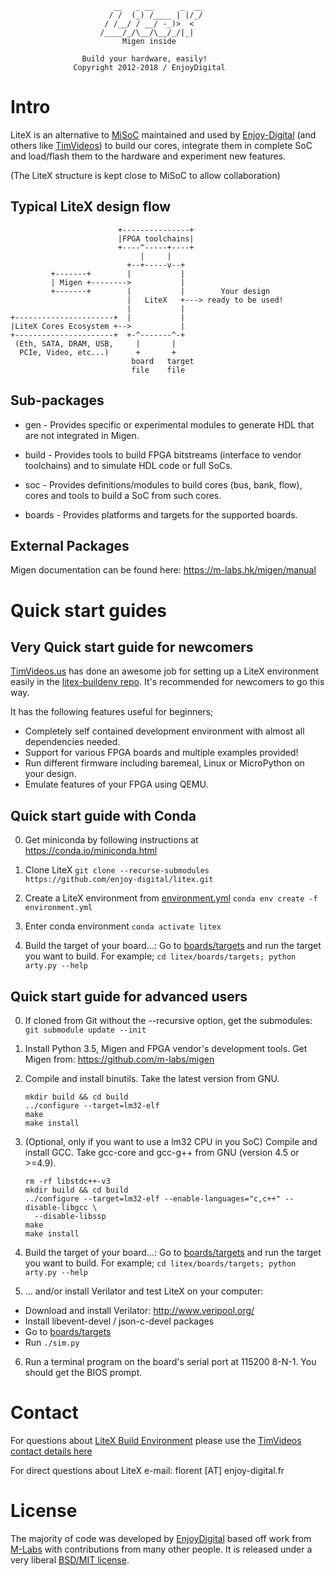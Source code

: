 ```
                       __   _ __      _  __
                      / /  (_) /____ | |/_/
                     / /__/ / __/ -_)>  <
                    /____/_/\__/\__/_/|_|
                         Migen inside

                Build your hardware, easily!
              Copyright 2012-2018 / EnjoyDigital
```


Intro
=====

LiteX is an alternative to [MiSoC](https://github.com/m-labs/misoc) maintained
and used by [Enjoy-Digital](https://enjoy-digital.fr) (and others like
[TimVideos](https://hdmi2usb.tv)) to build our cores, integrate them in
complete SoC and load/flash them to the hardware and experiment new features.

(The LiteX structure is kept close to MiSoC to allow collaboration)

Typical LiteX design flow
--------------------------

```
                        +---------------+
                        |FPGA toolchains|
                        +----^-----+----+
                             |     |
                          +--+-----v--+
         +-------+        |           |
         | Migen +-------->           |
         +-------+        |           |        Your design
                          |   LiteX   +---> ready to be used!
                          |           |
+----------------------+  |           |
|LiteX Cores Ecosystem +-->           |
+----------------------+  +-^-------^-+
 (Eth, SATA, DRAM, USB,     |       |
  PCIe, Video, etc...)      +       +
                           board   target
                           file    file
```

Sub-packages
------------

* gen -
  Provides specific or experimental modules to generate HDL that are not integrated
  in Migen.

* build -
  Provides tools to build FPGA bitstreams (interface to vendor toolchains) and to
  simulate HDL code or full SoCs.

* soc -
  Provides definitions/modules to build cores (bus, bank, flow), cores and tools
  to build a SoC from such cores.

* boards -
  Provides platforms and targets for the supported boards.


External Packages
-----------------

Migen documentation can be found here: https://m-labs.hk/migen/manual


Quick start guides
==================

Very Quick start guide for newcomers
------------------------------------

[TimVideos.us](https://code.timvideos.us) has done an awesome job for setting
up a LiteX environment easily in the
[litex-buildenv repo](https://github.com/timvideos/litex-buildenv). It's
recommended for newcomers to go this way.

It has the following features useful for beginners;

 * Completely self contained development environment with almost all
   dependencies needed.
 * Support for various FPGA boards and multiple examples provided!
 * Run different firmware including baremeal, Linux or MicroPython on your
   design.
 * Emulate features of your FPGA using QEMU.

Quick start guide with Conda
----------------------------

 0. Get miniconda by following instructions at https://conda.io/miniconda.html

 1. Clone LiteX
   `git clone --recurse-submodules https://github.com/enjoy-digital/litex.git`

 2. Create a LiteX environment from [environment.yml](environment.yml)
   `conda env create -f environment.yml`

 3. Enter conda environment
    `conda activate litex`

 4. Build the target of your board...:
    Go to [boards/targets](litex/boards/targets) and run the target you want to
    build. For example;
    `cd litex/boards/targets; python arty.py --help`


Quick start guide for advanced users
------------------------------------

 0. If cloned from Git without the --recursive option, get the submodules:
    `git submodule update --init`

 1. Install Python 3.5, Migen and FPGA vendor's development tools.
    Get Migen from: https://github.com/m-labs/migen

 2. Compile and install binutils. Take the latest version from GNU.
    ```shell
    mkdir build && cd build
    ../configure --target=lm32-elf
    make
    make install
    ```

 3. (Optional, only if you want to use a lm32 CPU in you SoC)
    Compile and install GCC. Take gcc-core and gcc-g++ from GNU
    (version 4.5 or >=4.9).
    ```shell
    rm -rf libstdc++-v3
    mkdir build && cd build
    ../configure --target=lm32-elf --enable-languages="c,c++" --disable-libgcc \
      --disable-libssp
    make
    make install
    ```

 4. Build the target of your board...:
    Go to [boards/targets](litex/boards/targets) and run the target you want to
    build. For example;
    `cd litex/boards/targets; python arty.py --help`

 5. ... and/or install Verilator and test LiteX on your computer:

   * Download and install Verilator: http://www.veripool.org/
   * Install libevent-devel / json-c-devel packages
   * Go to [boards/targets](litex/boards/targets)
   * Run `./sim.py`

 6. Run a terminal program on the board's serial port at 115200 8-N-1.
    You should get the BIOS prompt.


Contact
=======

For questions about
[LiteX Build Environment](https://github.com/timvideos/litex-buildenv)
please use the
[TimVideos contact details here](https://github.com/timvideos/litex-buildenv#contact)

For direct questions about LiteX e-mail: florent [AT] enjoy-digital.fr


License
=======

The majority of code was developed by [EnjoyDigital](http://enjoy-digital.fr)
based off work from [M-Labs](https://m-labs.hk) with contributions from many
other people. It is released under a very liberal [BSD/MIT license](LICENSE).
